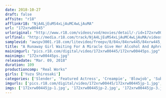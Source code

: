 ```yaml
---
date: 2018-10-27
draft: false
affsite: "r18"
afflinkr18: "NjA4LjEuMS4xLjAuMC4wLjAuMA"
url: "172xrw00445"
urloriginal: "http://www.r18.com/videos/vod/movies/detail/-/id=172xrw00445"
urlfinal: "http://media.r18.com/track/NjA4LjEuMS4xLjAuMC4wLjAuMA/videos/vod/movies/detail/-/id=172xrw00445"
samplevid: "awspv3001.r18.com/litevideo/freepv/8/84x/84xrw445/84xrw445_dmb_w.mp4"
title: "A Runaway Girl Waiting For A Miracle Give Her Alcohol And Aphrodisiacs And She'll Have Sex with You, And Then When She Cums So Much That She Gets Numb, You Can Tie Her Up And Keep On Creampie Fucking Her"
mainimgurl: "pics.r18.com/digital/video/172xrw00445/172xrw00445ps.jpg"
mainimgs: "172xrw00445ps.jpg"
releasedate: "Mar. 09, 2018"
duration: 109
productioncomp: "Real Works"
girls: ['Yuzu Shirosaki']
categories: ['Slender', 'Featured Actress', 'Creampie', 'Blowjob', 'Substance Use', 'Threesome / Foursome', 'Hi-Def']
imgurls: ['pics.r18.com/digital/video/172xrw00445/172xrw00445jp-1.jpg', 'pics.r18.com/digital/video/172xrw00445/172xrw00445jp-2.jpg', 'pics.r18.com/digital/video/172xrw00445/172xrw00445jp-3.jpg', 'pics.r18.com/digital/video/172xrw00445/172xrw00445jp-4.jpg', 'pics.r18.com/digital/video/172xrw00445/172xrw00445jp-5.jpg', 'pics.r18.com/digital/video/172xrw00445/172xrw00445jp-6.jpg', 'pics.r18.com/digital/video/172xrw00445/172xrw00445jp-7.jpg', 'pics.r18.com/digital/video/172xrw00445/172xrw00445jp-8.jpg', 'pics.r18.com/digital/video/172xrw00445/172xrw00445jp-9.jpg', 'pics.r18.com/digital/video/172xrw00445/172xrw00445jp-10.jpg', 'pics.r18.com/digital/video/172xrw00445/172xrw00445jp-11.jpg', 'pics.r18.com/digital/video/172xrw00445/172xrw00445jp-12.jpg', 'pics.r18.com/digital/video/172xrw00445/172xrw00445jp-13.jpg', 'pics.r18.com/digital/video/172xrw00445/172xrw00445jp-14.jpg', 'pics.r18.com/digital/video/172xrw00445/172xrw00445jp-15.jpg', 'pics.r18.com/digital/video/172xrw00445/172xrw00445jp-16.jpg', 'pics.r18.com/digital/video/172xrw00445/172xrw00445jp-17.jpg', 'pics.r18.com/digital/video/172xrw00445/172xrw00445jp-18.jpg', 'pics.r18.com/digital/video/172xrw00445/172xrw00445jp-19.jpg', 'pics.r18.com/digital/video/172xrw00445/172xrw00445jp-20.jpg']
imgs: ['172xrw00445jp-1.jpg', '172xrw00445jp-2.jpg', '172xrw00445jp-3.jpg', '172xrw00445jp-4.jpg', '172xrw00445jp-5.jpg', '172xrw00445jp-6.jpg', '172xrw00445jp-7.jpg', '172xrw00445jp-8.jpg', '172xrw00445jp-9.jpg', '172xrw00445jp-10.jpg', '172xrw00445jp-11.jpg', '172xrw00445jp-12.jpg', '172xrw00445jp-13.jpg', '172xrw00445jp-14.jpg', '172xrw00445jp-15.jpg', '172xrw00445jp-16.jpg', '172xrw00445jp-17.jpg', '172xrw00445jp-18.jpg', '172xrw00445jp-19.jpg', '172xrw00445jp-20.jpg']
---
```

